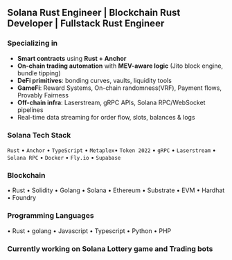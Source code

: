 
## Solana Rust Engineer | Blockchain Rust Developer | Fullstack Rust Engineer

### Specializing in
- **Smart contracts** using **Rust + Anchor**
- **On-chain trading automation** with **MEV-aware logic** (Jito block engine, bundle tipping)
- **DeFi primitives**: bonding curves, vaults, liquidity tools
- **GameFi**: Reward Systems, On-chain randomness(VRF),  Payment flows, Provably Fairness
- **Off-chain infra**: Laserstream, gRPC APIs, Solana RPC/WebSocket pipelines
- Real-time data streaming for order flow, slots, balances & logs
### Solana Tech Stack

`Rust` • `Anchor` • `TypeScript` • `Metaplex`• `Token 2022` • `gRPC` • `Laserstream` • `Solana RPC` • `Docker` • `Fly.io` • `Supabase`

### Blockchain 
• Rust • Solidity • Golang • Solana • Ethereum • Substrate • EVM • Hardhat • Foundry 

### Programming Languages
• Rust • golang • Javascript • Typescript • Python • PHP


### Currently working on Solana Lottery game and Trading bots
